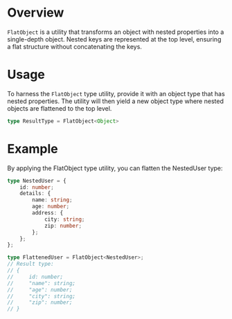 # Overview
`FlatObject` is a utility that transforms an object with nested properties into a single-depth object. Nested keys are represented at the top level, ensuring a flat structure without concatenating the keys.

# Usage
To harness the `FlatObject` type utility, provide it with an object type that has nested properties. The utility will then yield a new object type where nested objects are flattened to the top level.
```typescript
type ResultType = FlatObject<Object>
```

# Example
By applying the FlatObject type utility, you can flatten the NestedUser type:
```typescript
type NestedUser = {
    id: number;
    details: {
        name: string;
        age: number;
        address: {
            city: string;
            zip: number;
        };
    };
};

type FlattenedUser = FlatObject<NestedUser>;
// Result type: 
// {
//     id: number;
//     "name": string;
//     "age": number;
//     "city": string;
//     "zip": number;
// }
```

